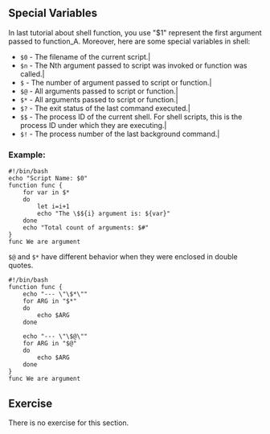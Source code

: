 Special Variables
-----------------

In last tutorial about shell function, you use "$1" represent the first argument passed to function_A. Moreover, here are some special variables in shell:


* `$0` - The filename of the current script.|
* `$n` - The Nth argument passed to script was invoked or function was called.|
* `$` - The number of argument passed to script or function.|
* `$@` - All arguments passed to script or function.|
* `$*` - All arguments passed to script or function.|
* `$?` - The exit status of the last command executed.|
* `$$` - The process ID of the current shell. For shell scripts, this is the process ID under which they are executing.|
* `$!` - The process number of the last background command.|
    

### Example:

    #!/bin/bash
    echo "Script Name: $0"
    function func {
        for var in $*
        do
            let i=i+1
            echo "The \$${i} argument is: ${var}"
        done
        echo "Total count of arguments: $#"
    }
    func We are argument


`$@` and `$*` have different behavior when they were enclosed in double quotes.

    #!/bin/bash
    function func {
        echo "--- \"\$*\""
        for ARG in "$*"
        do
            echo $ARG
        done
    
        echo "--- \"\$@\""
        for ARG in "$@"
        do
            echo $ARG
        done
    }
    func We are argument

Exercise
--------

There is no exercise for this section.

